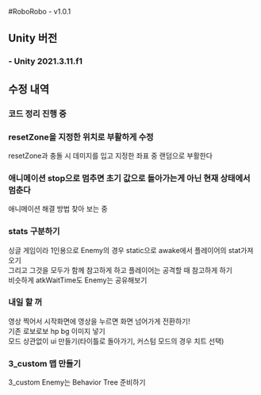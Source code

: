 #RoboRobo - v1.0.1

## Unity 버전
### - Unity 2021.3.11.f1

## 수정 내역
### 코드 정리 진행 중
### resetZone을 지정한 위치로 부활하게 수정
resetZone과 충돌 시 데미지를 입고 지정한 좌표 중 랜덤으로 부활한다

### 애니메이션 stop으로 멈추면 초기 값으로 돌아가는게 아닌 현재 상태에서 멈춘다 
애니메이션 해결 방법 찾아 보는 중

### stats 구분하기
싱글 게임이라 1인용으로 Enemy의 경우 static으로 awake에서 플레이어의 stat가져오기<br/>그리고 그것을 모두가 함께 참고하게 하고 플레이어는 공격할 때 참고하게 하기<br/>비슷하게 atkWaitTime도 Enemy는 공유해보기

### 내일 할 꺼
영상 찍어서 시작화면에 영상을 누르면 화면 넘어가게 전환하기!<br/>기존 로보로보 hp bg 이미지 넣기<br/>모드 상관없이 ui 만들기(타이틀로 돌아가기, 커스텀 모드의 경우 치트 선택)

### 3_custom 맵 만들기
3_custom Enemy는 Behavior Tree 준비하기